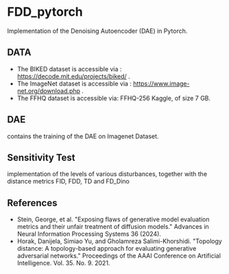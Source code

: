 # FDD_pytorch
Implementation of the Denoising Autoencoder (DAE) in Pytorch.
## DATA
- The BIKED dataset is accessible via : https://decode.mit.edu/projects/biked/ . 
- The ImageNet dataset is accessible via : https://www.image-net.org/download.php .
- The FFHQ dataset is accessible via: FFHQ-256 Kaggle, of size 7 GB.
## DAE
contains the training of the DAE on Imagenet Dataset.
## Sensitivity Test
implementation of the levels of various disturbances, together with the distance metrics FID, FDD, TD and FD_Dino
## References
- Stein, George, et al. "Exposing flaws of generative model evaluation metrics and their unfair treatment of diffusion models." Advances in Neural Information Processing Systems 36 (2024).
- Horak, Danijela, Simiao Yu, and Gholamreza Salimi-Khorshidi. "Topology distance: A topology-based approach for evaluating generative adversarial networks." Proceedings of the AAAI Conference on Artificial Intelligence. Vol. 35. No. 9. 2021.
  
